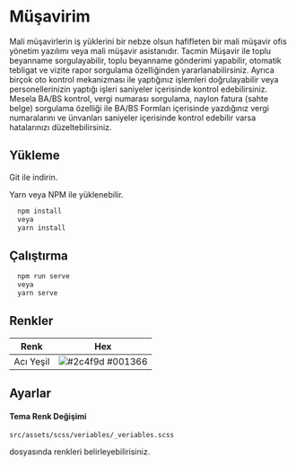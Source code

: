 # Müşavirim

Mali müşavirlerin iş yüklerini bir nebze olsun hafifleten bir mali müşavir ofis yönetim yazılımı veya mali müşavir asistanıdır. Tacmin Müşavir ile toplu beyanname sorgulayabilir, toplu beyanname gönderimi yapabilir, otomatik tebligat ve vizite rapor sorgulama özelliğinden yararlanabilirsiniz. Ayrıca birçok oto kontrol mekanizması ile yaptığınız işlemleri doğrulayabilir veya personellerinizin yaptığı işleri saniyeler içerisinde kontrol edebilirsiniz. Mesela BA/BS kontrol, vergi numarası sorgulama, naylon fatura (sahte belge) sorgulama özelliği ile BA/BS Formları içerisinde yazdığınız vergi numaralarını ve ünvanları saniyeler içerisinde kontrol edebilir varsa hatalarınızı düzeltebilirsiniz.

## Yükleme

Git ile indirin.

Yarn veya NPM ile yüklenebilir.

```bash
  npm install
  veya
  yarn install
```

## Çalıştırma

```bash
  npm run serve
  veya
  yarn serve
```

## Renkler

| Renk      | Hex                                                              |
| --------- | ---------------------------------------------------------------- |
| Acı Yeşil | ![#2c4f9d](https://via.placeholder.com/10/006664?text=+) #001366 |

## Ayarlar

#### Tema Renk Değişimi

`src/assets/scss/veriables/_veriables.scss`

dosyasında renkleri belirleyebilirisiniz.



